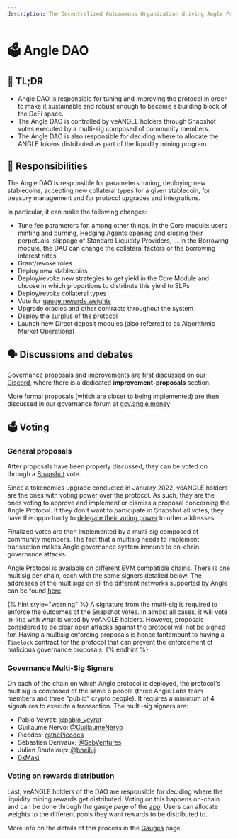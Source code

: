 ```yaml
---
description: The Decentralized Autonomous Organization driving Angle Protocol
---
```


# 🗳 Angle DAO

## 🔎 TL;DR

- Angle DAO is responsible for tuning and improving the protocol in order to make it sustainable and robust enough to become a building block of the DeFi space.
- The Angle DAO is controlled by veANGLE holders through Snapshot votes executed by a multi-sig composed of community members.
- The Angle DAO is also responsible for deciding where to allocate the ANGLE tokens distributed as part of the liquidity mining program.

## 🔘 Responsibilities

The Angle DAO is responsible for parameters tuning, deploying new stablecoins, accepting new collateral types for a given stablecoin, for treasury management and for protocol upgrades and integrations.

In particular, it can make the following changes:

- Tune fee parameters for, among other things, in the Core module: users minting and burning, Hedging Agents opening and closing their perpetuals, slippage of Standard Liquidity Providers, ... In the Borrowing module, the DAO can change the collateral factors or the borrowing interest rates
- Grant/revoke roles
- Deploy new stablecoins
- Deploy/revoke new strategies to get yield in the Core Module and choose in which proportions to distribute this yield to SLPs
- Deploy/revoke collateral types
- Vote for [gauge rewards weights](veANGLE/gauges.md)
- Upgrade oracles and other contracts throughout the system
- Deploy the surplus of the protocol
- Launch new Direct deposit modules (also referred to as Algorithmic Market Operations)

## 🗣 Discussions and debates

Governance proposals and improvements are first discussed on our [Discord](https://discord.com/invite/5Af6xum9bc), where there is a dedicated **improvement-proposals** section.

More formal proposals (which are closer to being implemented) are then discussed in our governance forum at [gov.angle.money](https://gov.angle.money)

## 🗳 Voting

### General proposals

After proposals have been properly discussed, they can be voted on through a [Snapshot](https://snapshot.org/#/anglegovernance.eth/) vote.

Since a tokenomics upgrade conducted in January 2022, veANGLE holders are the ones with voting power over the protocol. As such, they are the ones voting to approve and implement or dismiss a proposal concerning the Angle Protocol. If they don't want to participate in Snapshot all votes, they have the opportunity to [delegate their voting power](/guides/app-guides/ANGLE/snapshot-votes.md) to other addresses.

Finalized votes are then implemented by a multi-sig composed of community members. The fact that a multisig needs to implement transaction makes Angle governance system immune to on-chain governance attacks.

Angle Protocol is available on different EVM compatible chains. There is one multisig per chain, each with the same signers detailed below. The addresses of the multisigs on all the different networks supported by Angle can be found [here](https://developers.angle.money/overview/smart-contracts).

{% hint style="warning" %}
A signature from the multi-sig is required to enforce the outcomes of the Snapshot votes. In almost all cases, it will vote in-line with what is voted by veANGLE holders. However, proposals considered to be clear open attacks against the protocol will not be signed for. Having a multisig enforcing proposals is hence tantamount to having a `Timelock` contract for the protocol that can prevent the enforcement of malicious governance proposals.
{% endhint %}

### Governance Multi-Sig Signers

On each of the chain on which Angle protocol is deployed, the protocol's multisig is composed of the same 6 people (three Angle Labs team members and three "public" crypto people). It requires a minimum of 4 signatures to execute a transaction. The multi-sig signers are:

- Pablo Veyrat: [@pablo_veyrat](https://twitter.com/pablo_veyrat)
- Guillaume Nervo: [@GuillaumeNervo](https://twitter.com/GuillaumeNervo)
- Picodes: [@thePicodes](https://twitter.com/thePicodes)
- Sébastien Derivaux: [@SebVentures](https://twitter.com/SebVentures)
- Julien Bouteloup: [@bneiluj](https://twitter.com/bneiluj)
- [0xMaki](https://twitter.com/0xMaki)

### Voting on rewards distribution

Last, veANGLE holders of the DAO are responsible for deciding where the liquidity mining rewards get distributed. Voting on this happens on-chain and can be done through the gauge page of the [app](https://app.angle.money/#/gauge). Users can allocate weights to the different pools they want rewards to be distributed to.

More info on the details of this process in the [Gauges](veANGLE/gauges.md) page.
